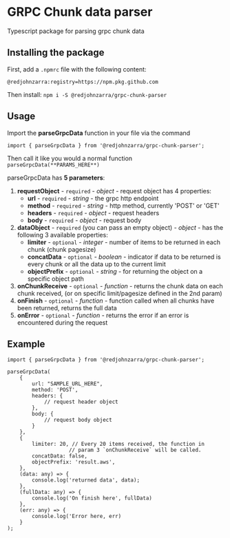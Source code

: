 # GRPC Chunk data parser

Typescript package for parsing grpc chunk data

## Installing the package

First, add a `.npmrc` file with the following content:

```
@redjohnzarra:registry=https://npm.pkg.github.com
```

Then install:
`npm i -S @redjohnzarra/grpc-chunk-parser`

## Usage

Import the **parseGrpcData** function in your file via the command

```
import { parseGrpcData } from '@redjohnzarra/grpc-chunk-parser';
```

Then call it like you would a normal function
`parseGrpcData(**PARAMS_HERE**)`

parseGrpcData has **5 parameters**:

1. **requestObject** - `required` - _object_ - request object has 4 properties:
    - **url** - `required` - _string_ - the grpc http endpoint
    - **method** - `required` - _string_ - http method, currently 'POST' or 'GET'
    - **headers** - `required` - _object_ - request headers
    - **body** - `required` - _object_ - request body
2. **dataObject** - `required` (you can pass an empty object) - _object_ - has the following 3 available properties:
    - **limiter** - `optional` - _integer_ - number of items to be returned in each chunk (chunk pagesize)
    - **concatData** - `optional` - _boolean_ - indicator if data to be returned is every chunk or all the data up to the current limit
    - **objectPrefix** - `optional` - _string_ - for returning the object on a specific object path
3. **onChunkReceive** - `optional` - _function_ - returns the chunk data on each chunk received, (or on specific limit/pagesize defined in the 2nd param)
4. **onFinish** - `optional` - _function_ - function called when all chunks have been returned, returns the full data
5. **onError** - `optional` - _function_ - returns the error if an error is encountered during the request

## Example

```
import { parseGrpcData } from '@redjohnzarra/grpc-chunk-parser';

parseGrpcData(
    {
        url: "SAMPLE_URL_HERE",
        method: 'POST',
        headers: {
            // request header object
        },
        body: {
            // request body object
        }
    },
    {
        limiter: 20, // Every 20 items received, the function in
			        // param 3 `onChunkReceive` will be called.
        concatData: false,
        objectPrefix: 'result.aws',
    },
    (data: any) => {
        console.log('returned data', data);
    },
    (fullData: any) => {
        console.log('On finish here', fullData)
    },
    (err: any) => {
        console.log('Error here, err)
    }
);
```
